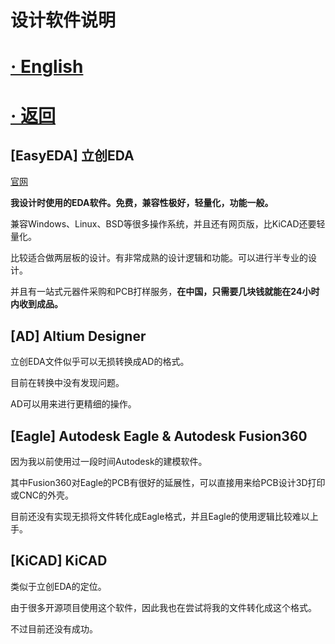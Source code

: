 # 设计软件说明

# [· English](DSD.md)

# [· 返回](READMEcn.md)

[EasyEDA] 立创EDA
---
 [官网](https://lceda.cn/)

**我设计时使用的EDA软件。免费，兼容性极好，轻量化，功能一般。**

兼容Windows、Linux、BSD等很多操作系统，并且还有网页版，比KiCAD还要轻量化。

比较适合做两层板的设计。有非常成熟的设计逻辑和功能。可以进行半专业的设计。

并且有一站式元器件采购和PCB打样服务，**在中国，只需要几块钱就能在24小时内收到成品。**

[AD] Altium Designer
---
立创EDA文件似乎可以无损转换成AD的格式。

目前在转换中没有发现问题。

AD可以用来进行更精细的操作。

[Eagle] Autodesk Eagle & Autodesk Fusion360
---
因为我以前使用过一段时间Autodesk的建模软件。

其中Fusion360对Eagle的PCB有很好的延展性，可以直接用来给PCB设计3D打印或CNC的外壳。

目前还没有实现无损将文件转化成Eagle格式，并且Eagle的使用逻辑比较难以上手。

[KiCAD] KiCAD
---
类似于立创EDA的定位。

由于很多开源项目使用这个软件，因此我也在尝试将我的文件转化成这个格式。

不过目前还没有成功。
